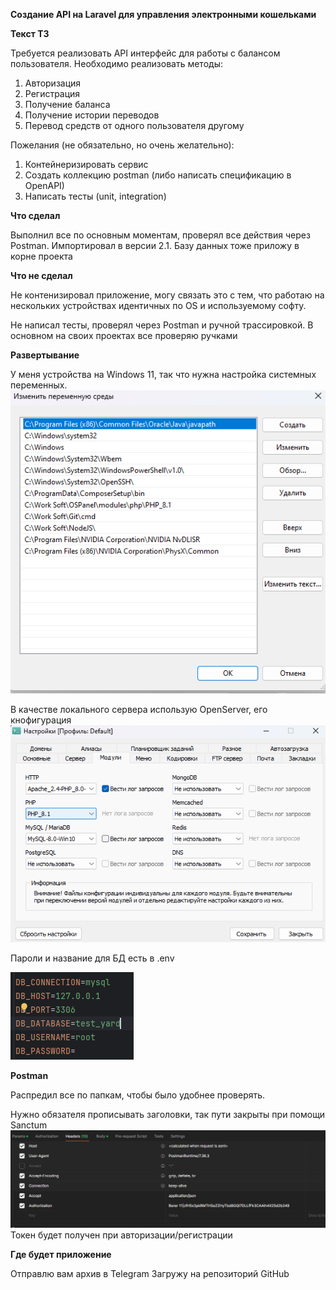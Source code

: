 **Создание API на Laravel для управления электронными кошельками**

**Текст ТЗ**

Требуется реализовать API интерфейс для работы с балансом пользователя.
Необходимо реализовать методы:
1. Авторизация
2. Регистрация
3. Получение баланса
4. Получение истории переводов
5. Перевод средств от одного пользователя другому

Пожелания (не обязательно, но очень желательно):
1. Контейнеризировать сервис
2. Создать коллекцию postman (либо написать спецификацию в OpenAPI)
3. Написать тесты (unit, integration)

**Что сделал**

Выполнил все по основным моментам, проверял все действия через Postman. Импортировал в версии 2.1. Базу данных тоже приложу в корне проекта

**Что не сделал**

Не контенизировал приложение, могу связать это с тем, что работаю на нескольких устройствах идентичных по OS и используемому софту.

Не написал тесты, проверял через Postman и ручной трассировкой. В основном на своих проектах все проверяю ручками

**Развертывание**

У меня устройства на Windows 11, так что нужна настройка системных переменных.
![img.png](readMeImages/img.png)

В качестве локального сервера использую OpenServer, его кнофигурация
![img.png](readMeImages/img_1.png)

Пароли и название для БД есть в .env

![img.png](readMeImages/img_2.png)

**Postman**

Распредил все по папкам, чтобы было удобнее проверять.

Нужно обязателя прописывать заголовки, так пути закрыты при помощи Sanctum
![img.png](readMeImages/img_3.png)
Токен будет получен при авторизации/регистрации


**Где будет приложение**

Отправлю вам архив в Telegram
Загружу на репозиторий GitHub
